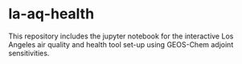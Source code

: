 # la-aq-health
This repository includes the jupyter notebook for the interactive Los Angeles air quality and health tool set-up using GEOS-Chem adjoint sensitivities.
